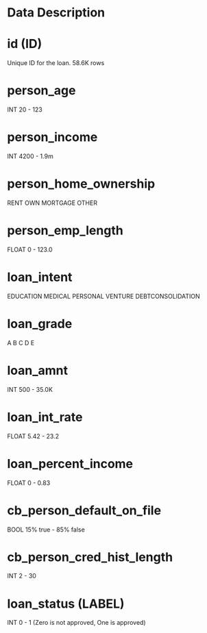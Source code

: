 # Data Description

# id (ID)
Unique ID for the loan.
58.6K rows

# person_age
INT 20 - 123

# person_income
INT 4200 - 1.9m

# person_home_ownership
RENT
OWN
MORTGAGE
OTHER

# person_emp_length
FLOAT 0 - 123.0

# loan_intent
EDUCATION
MEDICAL
PERSONAL
VENTURE
DEBTCONSOLIDATION

# loan_grade
A
B
C
D
E

# loan_amnt
INT 500 - 35.0K

# loan_int_rate
FLOAT 5.42 - 23.2

# loan_percent_income
FLOAT 0 - 0.83

# cb_person_default_on_file
BOOL 15% true - 85% false

# cb_person_cred_hist_length
INT 2 - 30

# loan_status (LABEL)
INT 0 - 1  (Zero is not approved, One is approved)

